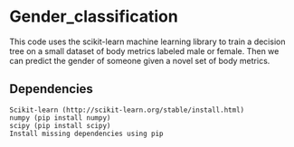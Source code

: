 # Gender_classification
This code uses the scikit-learn machine learning library to train a decision tree on a small dataset of body metrics labeled male or female. Then we can predict the gender of someone given a novel set of body metrics.

## Dependencies
    Scikit-learn (http://scikit-learn.org/stable/install.html)
    numpy (pip install numpy)
    scipy (pip install scipy)
    Install missing dependencies using pip
